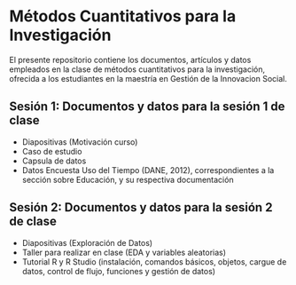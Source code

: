 # Métodos Cuantitativos para la Investigación

El presente repositorio contiene los documentos, artículos y datos empleados en la clase de métodos cuantitativos para la investigación, ofrecida a los estudiantes en la maestría en Gestión de la Innovacion Social.

## Sesión 1: Documentos y datos para la sesión 1 de clase

* Diapositivas (Motivación curso)
* Caso de estudio
* Capsula de datos
* Datos Encuesta Uso del Tiempo (DANE, 2012), correspondientes a la sección sobre Educación, y su respectiva documentación

## Sesión 2: Documentos y datos para la sesión 2 de clase

* Diapositivas (Exploración de Datos)
* Taller para realizar en clase (EDA y variables aleatorias)
* Tutorial R y R Studio (instalación, comandos básicos, objetos, cargue de datos, control de flujo, funciones y gestión de datos)
